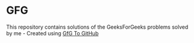 # GFG
This repository contains solutions of the GeeksForGeeks problems solved by me - Created using [GfG To GitHub](https://github.com/AtharvaNanavate/GfG-To-GitHub)
